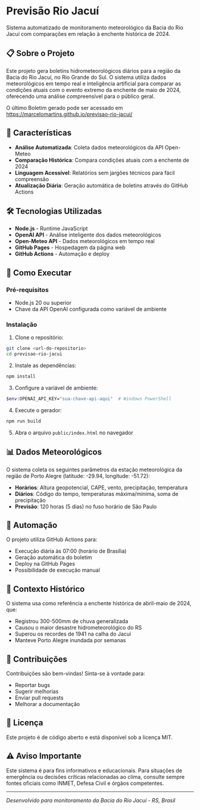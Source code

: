 # Previsão Rio Jacuí

Sistema automatizado de monitoramento meteorológico da Bacia do Rio Jacuí com comparações em relação à enchente histórica de 2024.

## 📋 Sobre o Projeto

Este projeto gera boletins hidrometeorológicos diários para a região da Bacia do Rio Jacuí, no Rio Grande do Sul. O sistema utiliza dados meteorológicos em tempo real e inteligência artificial para comparar as condições atuais com o evento extremo da enchente de maio de 2024, oferecendo uma análise compreensível para o público geral.

O último Boletim gerado pode ser acessado em https://marcelomartins.github.io/previsao-rio-jacui/

## 🎯 Características

- **Análise Automatizada**: Coleta dados meteorológicos da API Open-Meteo
- **Comparação Histórica**: Compara condições atuais com a enchente de 2024
- **Linguagem Acessível**: Relatórios sem jargões técnicos para fácil compreensão
- **Atualização Diária**: Geração automática de boletins através do GitHub Actions

## 🛠️ Tecnologias Utilizadas

- **Node.js** - Runtime JavaScript
- **OpenAI API** - Análise inteligente dos dados meteorológicos
- **Open-Meteo API** - Dados meteorológicos em tempo real
- **GitHub Pages** - Hospedagem da página web
- **GitHub Actions** - Automação e deploy

## 🚀 Como Executar

### Pré-requisitos

- Node.js 20 ou superior
- Chave da API OpenAI configurada como variável de ambiente

### Instalação

1. Clone o repositório:
```bash
git clone <url-do-repositorio>
cd previsao-rio-jacui
```

2. Instale as dependências:
```bash
npm install
```

3. Configure a variável de ambiente:
```bash
$env:OPENAI_API_KEY="sua-chave-api-aqui"  # Windows PowerShell
```

4. Execute o gerador:
```bash
npm run build
```

5. Abra o arquivo `public/index.html` no navegador

## 📊 Dados Meteorológicos

O sistema coleta os seguintes parâmetros da estação meteorológica da região de Porto Alegre (latitude: -29.94, longitude: -51.72):

- **Horários**: Altura geopotencial, CAPE, vento, precipitação, temperatura
- **Diários**: Código do tempo, temperaturas máxima/mínima, soma de precipitação
- **Previsão**: 120 horas (5 dias) no fuso horário de São Paulo

## 🔄 Automação

O projeto utiliza GitHub Actions para:

- Execução diária às 07:00 (horário de Brasília)
- Geração automática do boletim
- Deploy na GitHub Pages
- Possibilidade de execução manual

## 📖 Contexto Histórico

O sistema usa como referência a enchente histórica de abril-maio de 2024, que:

- Registrou 300-500mm de chuva generalizada
- Causou o maior desastre hidrometeorológico do RS
- Superou os recordes de 1941 na calha do Jacuí
- Manteve Porto Alegre inundada por semanas

## 🤝 Contribuições

Contribuições são bem-vindas! Sinta-se à vontade para:

- Reportar bugs
- Sugerir melhorias
- Enviar pull requests
- Melhorar a documentação

## 📄 Licença

Este projeto é de código aberto e está disponível sob a licença MIT.

## ⚠️ Aviso Importante

Este sistema é para fins informativos e educacionais. Para situações de emergência ou decisões críticas relacionadas ao clima, consulte sempre fontes oficiais como INMET, Defesa Civil e órgãos competentes.

---

*Desenvolvido para monitoramento da Bacia do Rio Jacuí - RS, Brasil*
